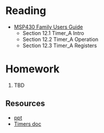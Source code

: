 # Reading
- [MSP430 Family Users Guide](/382/datasheets/msp430_msp430x2xx_family_users_guide.pdf)
    - Section 12.1 Timer_A Intro
    - Section 12.2 Timer_A Operation
    - Section 12.3 Timer_A Registers

# Homework

1. TBD

## Resources

- [ppt](Lsn29.pptx)
- [Timers doc](timers.docx)
